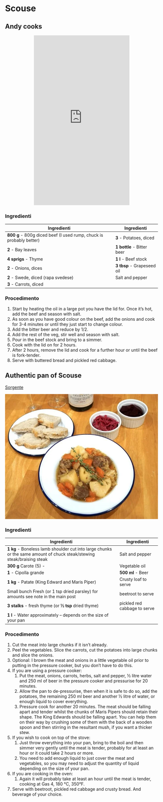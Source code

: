 # Scouse

## Andy cooks

<p style="text-align:center;">
<iframe width="315" height="560"
src="https://www.youtube.com/embed/V_R6W62o7-U"
title="YouTube video player"
frameborder="0"
allow="accelerometer; autoplay; clipboard-write; encrypted-media; gyroscope; picture-in-picture; web-share"
allowfullscreen></iframe>
</p>

### Ingredienti

| Ingredienti                  | Ingredienti             |
| ---------------------------- | ----------------------- |
| **800 g** - 800g diced beef (I used rump, chuck is probably better)  | **3** - Potatoes, diced |
| **2** - Bay leaves | **1 bottle** - Bitter beer |
| **4 sprigs** - Thyme | **1 l** - Beef stock |
| **2** - Onions, dices | **3 tbsp** - Grapeseed oil |
| **2** - Swede, diced (rapa svedese) | Salt and pepper |
| **3** - Carrots, diced | |

### Procedimento

1. Start by heating the oil in a large pot you have the lid for. Once it’s hot, add the beef and season with salt. 
2. As soon as you have good colour on the beef, add the onions and cook for 3-4 minutes or until they just start to change colour. 
3. Add the bitter beer and reduce by 1/2. 
4. Add the rest of the veg, stir well and season with salt. 
5. Pour in the beef stock and bring to a simmer. 
6. Cook with the lid on for 2 hours. 
7. After 2 hours, remove the lid and cook for a further hour or until the beef is fork-tender. 
8. Serve with buttered bread and pickled red cabbage.

## Authentic pan of Scouse

[Sorgente](https://scousemrdarcycooks.com/recipes/authentic-pan-of-scouse-to-celebrate-global-scouse-day/)

![](../img/Authentic-pan-of-Scouse.webp)

### Ingredienti

| Ingredienti                  | Ingredienti             |
| ---------------------------- | ----------------------- |
| **1 kg** - Boneless lamb shoulder cut into large chunks or the same amount of chuck steak/stewing steak/braising steak | Salt and pepper |
| **300 g** Carote (5) - | Vegetable oil |
| **1** - Cipolla grande | **500 ml** - Beer |
| **1 kg** - Patate (King Edward and Maris Piper) | Crusty loaf to serve |
| Small bunch Fresh (or 1 tsp dried parsley) for amounts see note in the main post | beetroot to serve |
| **3 stalks** - fresh thyme (or **½ tsp** dried thyme) | pickled red cabbage to serve |
| **1 l** - Water approximately – depends on the size of your pan | |

### Procedimento

1. Cut the meat into large chunks if it isn’t already.
2. Peel the vegetables. Slice the carrots, cut the potatoes into large chunks and slice the onions.
3. Optional: I brown the meat and onions in a little vegetable oil prior to putting in the pressure cooker, but you don’t have to do this.
4. If you are using a pressure cooker: 
   1. Put the meat, onions, carrots, herbs, salt and pepper, ½ litre water and 250 ml of beer in the pressure cooker and pressurise for 20 minutes.
   2. Allow the pan to de-pressurise, then when it is safe to do so, add the potatoes, the remaining 250 ml beer and another ½ litre of water, or enough liquid to cover everything.
   3. Pressure cook for another 20 minutes. The meat should be falling apart and tender whilst the chunks of Maris Pipers should retain their shape. The King Edwards should be falling apart. You can help them on their way by crushing some of them with the back of a wooden spoon and then stirring in the resultant mush, if you want a thicker stew.
5. If you wish to cook on top of the stove: 
   1. Just throw everything into your pan, bring to the boil and then simmer very gently until the meat is tender, probably for at least an hour or it could take 2 hours or more.
   2. You need to add enough liquid to just cover the meat and vegetables, so you may need to adjust the quantity of liquid depending on the size of your pan.
6. If you are cooking in the oven:
   1. Again it will probably take at least an hour until the meat is tender, cooking at Gas 4, 180 °C, 350°F.
7. Serve with beetroot, pickled red cabbage and crusty bread. And beverage of your choice.
